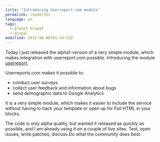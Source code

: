 ```yaml
---
title: "Introducing Userreport.com module"
permalink: /node/351
language: en
tags:
  - planet drupal
  - drupal
modified: 2012-08-06T01:14:53Z
---
```


Today I just released the alpha1-version of a very simple module, which makes integration with userreport.com possible. Introducing the module [userreport](http://drupal.org/project/userreport).

Userreports.com makes it possible to:

- conduct user surveys
- collect user feedback and information about bugs
- send demographic data to Google Analytics

It is a very simple module, which makes it easier to include the service without having to hack your template or open up for Full HTML in your blocks.

The code is only alpha quality, but wanted it released as quickly as possible, and I am already using it on a couple of live sites. Test, open issues, write patches, discuss.Do what the community does best.
